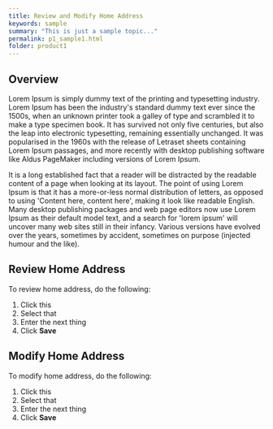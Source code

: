 ```yaml
---
title: Review and Modify Home Address
keywords: sample
summary: "This is just a sample topic..."
permalink: p1_sample1.html
folder: product1
---
```


## Overview  

Lorem Ipsum is simply dummy text of the printing and typesetting industry. Lorem Ipsum has been the industry's standard dummy text ever since the 1500s, when an unknown printer took a galley of type and scrambled it to make a type specimen book. It has survived not only five centuries, but also the leap into electronic typesetting, remaining essentially unchanged. It was popularised in the 1960s with the release of Letraset sheets containing Lorem Ipsum passages, and more recently with desktop publishing software like Aldus PageMaker including versions of Lorem Ipsum.

It is a long established fact that a reader will be distracted by the readable content of a page when looking at its layout. The point of using Lorem Ipsum is that it has a more-or-less normal distribution of letters, as opposed to using 'Content here, content here', making it look like readable English. Many desktop publishing packages and web page editors now use Lorem Ipsum as their default model text, and a search for 'lorem ipsum' will uncover many web sites still in their infancy. Various versions have evolved over the years, sometimes by accident, sometimes on purpose (injected humour and the like).


## Review Home Address  

To review home address, do the following:  
1. Click this  
2. Select that  
3. Enter the next thing  
4. Click **Save**  


## Modify Home Address  

To modify home address, do the following:  
1. Click this  
2. Select that  
3. Enter the next thing  
4. Click **Save**  
